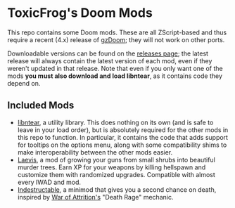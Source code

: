 # ToxicFrog's Doom Mods

This repo contains some Doom mods. These are all ZScript-based and thus require a recent (4.x) release of [gzDoom](https://zdoom.org/downloads); they will not work on other ports.

Downloadable versions can be found on the [releases page](https://github.com/ToxicFrog/laevis/releases); the latest release will always contain the latest version of each mod, even if they weren't updated in that release. Note that even if you only want one of the mods **you must also download and load libntear**, as it contains code they depend on.

## Included Mods

- [libntear](libntear/), a utility library. This does nothing on its own (and is safe to leave in your load order), but is absolutely required for the other mods in this repo to function. In particular, it contains the code that adds support for tooltips on the options menu, along with some compatibility shims to make interoperability between the other mods easier.
- [Laevis](laevis/), a mod of growing your guns from small shrubs into beautiful murder trees. Earn XP for your weapons by killing hellspawn and customize them with randomized upgrades. Compatible with almost every IWAD and mod.
- [Indestructable](indestructable/), a minimod that gives you a second chance on death, inspired by [War of Attrition's](https://fissile.duke4.net/fissile_attrition.html) "Death Rage" mechanic.
